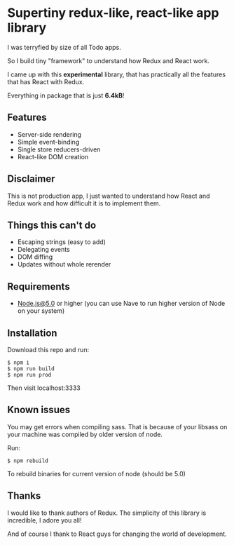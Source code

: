 # Supertiny redux-like, react-like app library

I was terryfied by size of all Todo apps.

So I build tiny "framework" to understand how Redux and React work.

I came up with this **experimental** library, that has practically all the features that has React with Redux.

Everything in package that is just **6.4kB**!

## Features
* Server-side rendering
* Simple event-binding
* Single store reducers-driven
* React-like DOM creation

## Disclaimer
This is not production app, I just wanted to understand how React and Redux work and how difficult it is to implement them.

## Things this can't do
* Escaping strings (easy to add)
* Delegating events
* DOM diffing
* Updates without whole rerender

## Requirements
* Node.js@5.0 or higher (you can use Nave to run higher version of Node on your system)

## Installation
Download this repo and run:
```
$ npm i
$ npm run build
$ npm run prod

```

Then visit localhost:3333

## Known issues
You may get errors when compiling sass. That is because of your libsass on your machine was compiled by older version of node.

Run:
```
$ npm rebuild
```

To rebuild binaries for current version of node (should be 5.0)

## Thanks
I would like to thank authors of Redux. The simplicity of this library is incredible, I adore you all!

And of course I thank to React guys for changing the world of development.
